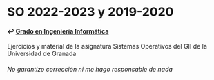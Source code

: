 # SO 2022-2023 y 2019-2020
#### ↩️ [Grado en Ingeniería Informática](https://github.com/clarasdfgh/GII)

Ejercicios y material de la asignatura Sistemas Operativos del GII de la Universidad de Granada

###### No garantizo corrección ni me hago responsable de nada
